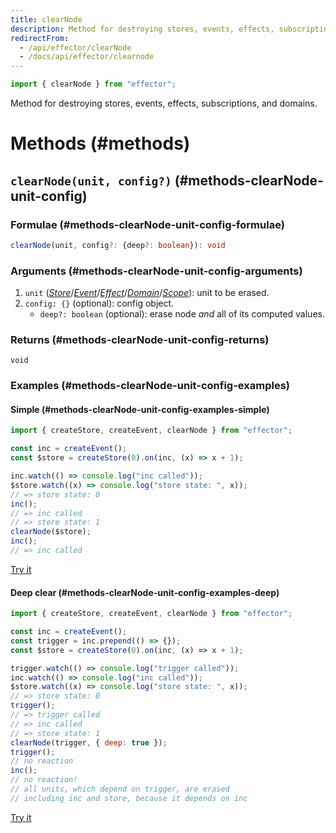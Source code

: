 ```yaml
---
title: clearNode
description: Method for destroying stores, events, effects, subscriptions, and domains
redirectFrom:
  - /api/effector/clearNode
  - /docs/api/effector/clearnode
---
```


```ts
import { clearNode } from "effector";
```

Method for destroying stores, events, effects, subscriptions, and domains.

# Methods (#methods)

## `clearNode(unit, config?)` (#methods-clearNode-unit-config)

### Formulae (#methods-clearNode-unit-config-formulae)

```ts
clearNode(unit, config?: {deep?: boolean}): void
```

### Arguments (#methods-clearNode-unit-config-arguments)

1. `unit` ([_Store_](/en/api/effector/Store)/[_Event_](/en/api/effector/Event)/[_Effect_](/en/api/effector/Effect)/[_Domain_](/en/api/effector/Domain)/[_Scope_](/en/api/effector/Scope)): unit to be erased.
2. `config: {}` (optional): config object.
   - `deep?: boolean` (optional): erase node _and_ all of its computed values.

### Returns (#methods-clearNode-unit-config-returns)

`void`

### Examples (#methods-clearNode-unit-config-examples)

#### Simple (#methods-clearNode-unit-config-examples-simple)

```js
import { createStore, createEvent, clearNode } from "effector";

const inc = createEvent();
const $store = createStore(0).on(inc, (x) => x + 1);

inc.watch(() => console.log("inc called"));
$store.watch((x) => console.log("store state: ", x));
// => store state: 0
inc();
// => inc called
// => store state: 1
clearNode($store);
inc();
// => inc called
```

[Try it](https://share.effector.dev/WjuSl6aN)

#### Deep clear (#methods-clearNode-unit-config-examples-deep)

```js
import { createStore, createEvent, clearNode } from "effector";

const inc = createEvent();
const trigger = inc.prepend(() => {});
const $store = createStore(0).on(inc, (x) => x + 1);

trigger.watch(() => console.log("trigger called"));
inc.watch(() => console.log("inc called"));
$store.watch((x) => console.log("store state: ", x));
// => store state: 0
trigger();
// => trigger called
// => inc called
// => store state: 1
clearNode(trigger, { deep: true });
trigger();
// no reaction
inc();
// no reaction!
// all units, which depend on trigger, are erased
// including inc and store, because it depends on inc
```

[Try it](https://share.effector.dev/EkETZtKI)

